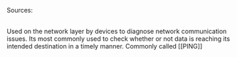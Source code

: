Sources:

\
Used on the network layer by devices to diagnose network communication issues. Its most commonly used to check whether or not data is reaching its intended destination in a timely manner. Commonly called [[PING]]
